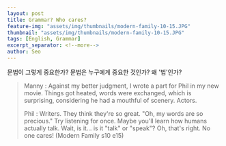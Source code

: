 ```yaml
---
layout: post
title: Grammar? Who cares?
feature-img: "assets/img/thumbnails/modern-family-10-15.JPG"
thumbnail: "assets/img/thumbnails/modern-family-10-15.JPG"
tags: [English, Grammar]
excerpt_separator: <!--more-->
author: Seo
---
```


문법이 그렇게 중요한가? 문법은 누구에게 중요한 것인가? 왜 '법'인가?

<!--more-->

> Manny : Against my better judgment, I wrote a part for Phil in my new movie. Things got heated, words were exchanged, which is surprising, considering he had a mouthful of scenery. Actors.
>
> Phil : Writers. They think they're so great. "Oh, my words are so precious." Try listening for once. Maybe you'll learn how humans actually talk. Wait, is it... is it "talk" or "speak"? Oh, that's right. No one cares! (Modern Family s10 e15)
